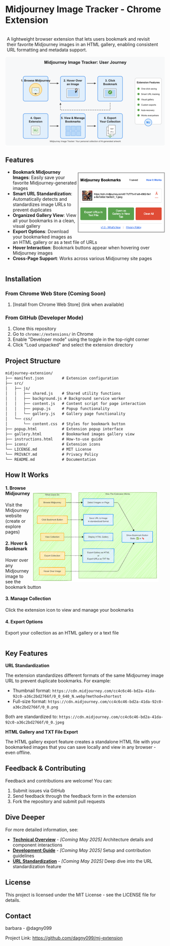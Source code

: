 # Midjourney Image Tracker - Chrome Extension

<p style="padding: 15px 20px 0px 5px;"> A lightweight browser extension that lets users bookmark and revisit their favorite Midjourney images in an HTML gallery, enabling consistent URL formatting and metadata support. <p> 
<img src="./docs/images/mj-extension-user-journey-diagram.png" alt="Extension Architecture Flow" align="center" width="550">


<div style="clear:both;"></div>

## Features
<img src="./docs/images/screenshot_popup_1_bookmarked.png" alt="Extension Pop-up Window" align="right" width="275" style="padding: 10px 0px 15px 0px;">

- **Bookmark Midjourney Images**: Easily save your favorite Midjourney-generated images
- **Smart URL Standardization**: Automatically detects and standardizes image URLs to prevent duplicates
- **Organized Gallery View**: View all your bookmarks in a clean, visual gallery
- **Export Options**: Download your bookmarked images as an HTML gallery or as a text file of URLs
- **Hover Interaction**: Bookmark buttons appear when hovering over Midjourney images
- **Cross-Page Support**: Works across various Midjourney site pages

<div style="clear:both;"></div>

## Installation

### From Chrome Web Store (Coming Soon)
1. [Install from Chrome Web Store] (link when available)

### From GitHub (Developer Mode)
1. Clone this repository
2. Go to `chrome://extensions/` in Chrome
3. Enable "Developer mode" using the toggle in the top-right corner
4. Click "Load unpacked" and select the extension directory

## Project Structure

```
midjourney-extension/
├── manifest.json        # Extension configuration
├── src/
│   ├── js/
│   │   ├── shared.js    # Shared utility functions
│   │   ├── background.js # Background service worker
│   │   ├── content.js   # Content script for page interaction
│   │   ├── popup.js     # Popup functionality
│   │   └── gallery.js   # Gallery page functionality
│   └── css/
│       └── content.css  # Styles for bookmark button
├── popup.html           # Extension popup interface
├── gallery.html         # Bookmarked images gallery view
├── instructions.html    # How-to-use guide
├── icons/               # Extension icons
└── LICENSE.md           # MIT License
└── PRIVACY.md           # Privacy Policy
└── README.md            # Documentation
```

## How It Works
<img src="./docs/images/mj-extension-simple-user-flow-v1.png" alt="User Interaction Flow" width="400" align="right" style="padding: 20px 20px 0px 0px;">

#### 1. Browse Midjourney
Visit the Midjourney website (create or explore pages)  

#### 2. Hover & Bookmark
Hover over any Midjourney image to see the bookmark button  

#### 3. Manage Collection
Click the extension icon to view and manage your bookmarks  

#### 4. Export Options
Export your collection as an HTML gallery or a text file   

<div style="clear:both;"></div>

## Key Features

**URL Standardization**  

The extension standardizes different formats of the same Midjourney image URL to prevent duplicate bookmarks. For example:

- Thumbnail format: `https://cdn.midjourney.com/cc4c6c46-bd2a-41da-92c0-a36c2bd2766f/0_0_640_N.webp?method=shortest`
- Full-size format: `https://cdn.midjourney.com/cc4c6c46-bd2a-41da-92c0-a36c2bd2766f/0_0.png`

Both are standardized to: `https://cdn.midjourney.com/cc4c6c46-bd2a-41da-92c0-a36c2bd2766f/0_0.jpeg`

**HTML Gallery and TXT File Export**  

The HTML gallery export feature creates a standalone HTML file with your bookmarked images that you can save locally and view in any browser - even offline.

## Feedback & Contributing

Feedback and contributions are welcome! You can:

1. Submit issues via GitHub
2. Send feedback through the feedback form in the extension
3. Fork the repository and submit pull requests

## Dive Deeper

For more detailed information, see:

- **[Technical Overview]()** - *[Coming May 2025]* Architecture details and component interactions
- **[Development Guide]()** - *[Coming May 2025]* Setup and contribution guidelines
- **[URL Standardization]()** - *[Coming May 2025]* Deep dive into the URL standardization feature

## License

This project is licensed under the MIT License - see the LICENSE file for details.

## Contact

barbara - @dagny099

Project Link: https://github.com/dagny099/mj-extension